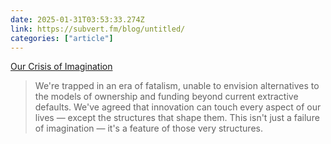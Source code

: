 ```yaml
---
date: 2025-01-31T03:53:33.274Z
link: https://subvert.fm/blog/untitled/
categories: ["article"]
---
```

[Our Crisis of Imagination](https://subvert.fm/blog/untitled/)

> We're trapped in an era of fatalism, unable to envision alternatives to the models of ownership and funding beyond current extractive defaults. We've agreed that innovation can touch every aspect of our lives — except the structures that shape them. This isn't just a failure of imagination — it's a feature of those very structures.
